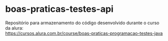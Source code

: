 # boas-praticas-testes-api

Repositório para armazenamento do código desenvolvido durante o curso da alura: <br>
https://cursos.alura.com.br/course/boas-praticas-programacao-testes-java
